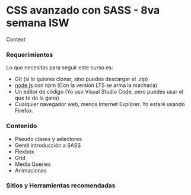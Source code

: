 # CSS avanzado con SASS - 8va semana ISW
Context

### Requerimientos
Lo que necesitas para seguir este curso es:
- Git (si lo quieres clonar, sino puedes descargar el .zip)
- [node.js](https://nodejs.org/es/) con npm (Con la versión LTS se arma la machaca)
- Un editor de código (Yo uso Visual Studio Code, pero puedes usar el que te de la gana)
- Cualquier navegador web, menos Internet Explorer. Yo estaré usando Firefox.

### Contenido
- Pseudo clases y selectores
- Gentil introducción a SASS
- Flexbox
- Grid
- Media Queries
- Animaciones

### Sitios y Herramientas recomendadas
